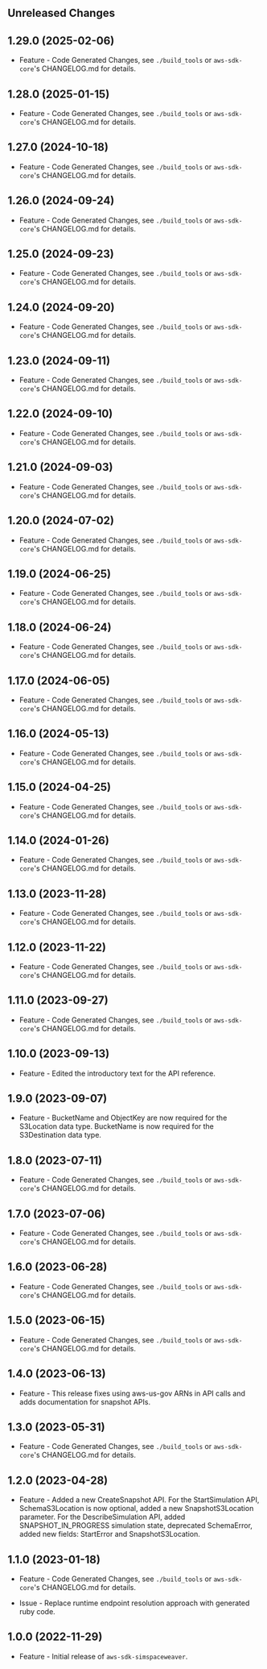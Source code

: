 Unreleased Changes
------------------

1.29.0 (2025-02-06)
------------------

* Feature - Code Generated Changes, see `./build_tools` or `aws-sdk-core`'s CHANGELOG.md for details.

1.28.0 (2025-01-15)
------------------

* Feature - Code Generated Changes, see `./build_tools` or `aws-sdk-core`'s CHANGELOG.md for details.

1.27.0 (2024-10-18)
------------------

* Feature - Code Generated Changes, see `./build_tools` or `aws-sdk-core`'s CHANGELOG.md for details.

1.26.0 (2024-09-24)
------------------

* Feature - Code Generated Changes, see `./build_tools` or `aws-sdk-core`'s CHANGELOG.md for details.

1.25.0 (2024-09-23)
------------------

* Feature - Code Generated Changes, see `./build_tools` or `aws-sdk-core`'s CHANGELOG.md for details.

1.24.0 (2024-09-20)
------------------

* Feature - Code Generated Changes, see `./build_tools` or `aws-sdk-core`'s CHANGELOG.md for details.

1.23.0 (2024-09-11)
------------------

* Feature - Code Generated Changes, see `./build_tools` or `aws-sdk-core`'s CHANGELOG.md for details.

1.22.0 (2024-09-10)
------------------

* Feature - Code Generated Changes, see `./build_tools` or `aws-sdk-core`'s CHANGELOG.md for details.

1.21.0 (2024-09-03)
------------------

* Feature - Code Generated Changes, see `./build_tools` or `aws-sdk-core`'s CHANGELOG.md for details.

1.20.0 (2024-07-02)
------------------

* Feature - Code Generated Changes, see `./build_tools` or `aws-sdk-core`'s CHANGELOG.md for details.

1.19.0 (2024-06-25)
------------------

* Feature - Code Generated Changes, see `./build_tools` or `aws-sdk-core`'s CHANGELOG.md for details.

1.18.0 (2024-06-24)
------------------

* Feature - Code Generated Changes, see `./build_tools` or `aws-sdk-core`'s CHANGELOG.md for details.

1.17.0 (2024-06-05)
------------------

* Feature - Code Generated Changes, see `./build_tools` or `aws-sdk-core`'s CHANGELOG.md for details.

1.16.0 (2024-05-13)
------------------

* Feature - Code Generated Changes, see `./build_tools` or `aws-sdk-core`'s CHANGELOG.md for details.

1.15.0 (2024-04-25)
------------------

* Feature - Code Generated Changes, see `./build_tools` or `aws-sdk-core`'s CHANGELOG.md for details.

1.14.0 (2024-01-26)
------------------

* Feature - Code Generated Changes, see `./build_tools` or `aws-sdk-core`'s CHANGELOG.md for details.

1.13.0 (2023-11-28)
------------------

* Feature - Code Generated Changes, see `./build_tools` or `aws-sdk-core`'s CHANGELOG.md for details.

1.12.0 (2023-11-22)
------------------

* Feature - Code Generated Changes, see `./build_tools` or `aws-sdk-core`'s CHANGELOG.md for details.

1.11.0 (2023-09-27)
------------------

* Feature - Code Generated Changes, see `./build_tools` or `aws-sdk-core`'s CHANGELOG.md for details.

1.10.0 (2023-09-13)
------------------

* Feature - Edited the introductory text for the API reference.

1.9.0 (2023-09-07)
------------------

* Feature - BucketName and ObjectKey are now required for the S3Location data type. BucketName is now required for the S3Destination data type.

1.8.0 (2023-07-11)
------------------

* Feature - Code Generated Changes, see `./build_tools` or `aws-sdk-core`'s CHANGELOG.md for details.

1.7.0 (2023-07-06)
------------------

* Feature - Code Generated Changes, see `./build_tools` or `aws-sdk-core`'s CHANGELOG.md for details.

1.6.0 (2023-06-28)
------------------

* Feature - Code Generated Changes, see `./build_tools` or `aws-sdk-core`'s CHANGELOG.md for details.

1.5.0 (2023-06-15)
------------------

* Feature - Code Generated Changes, see `./build_tools` or `aws-sdk-core`'s CHANGELOG.md for details.

1.4.0 (2023-06-13)
------------------

* Feature - This release fixes using aws-us-gov ARNs in API calls and adds documentation for snapshot APIs.

1.3.0 (2023-05-31)
------------------

* Feature - Code Generated Changes, see `./build_tools` or `aws-sdk-core`'s CHANGELOG.md for details.

1.2.0 (2023-04-28)
------------------

* Feature - Added a new CreateSnapshot API. For the StartSimulation API, SchemaS3Location is now optional, added a new SnapshotS3Location parameter. For the DescribeSimulation API, added SNAPSHOT_IN_PROGRESS simulation state, deprecated SchemaError, added new fields: StartError and SnapshotS3Location.

1.1.0 (2023-01-18)
------------------

* Feature - Code Generated Changes, see `./build_tools` or `aws-sdk-core`'s CHANGELOG.md for details.

* Issue - Replace runtime endpoint resolution approach with generated ruby code.

1.0.0 (2022-11-29)
------------------

* Feature - Initial release of `aws-sdk-simspaceweaver`.


